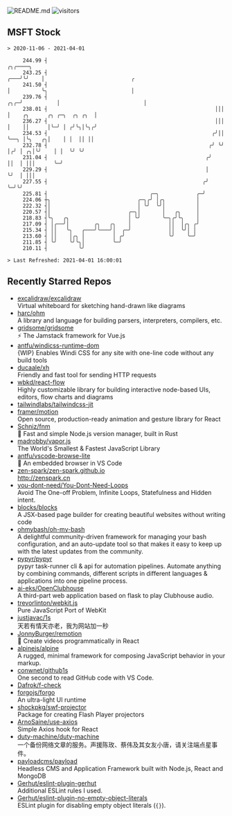 ![README.md](https://github.com/Gerhut/Gerhut/workflows/README.md/badge.svg)
![visitors](https://visitors.vercel.app/Gerhut/Gerhut?token=8cf69d1f6813d272ef062726b6070c9be4ff72038cfe5a7ded7384a8da65d866)

## MSFT Stock

```
> 2020-11-06 - 2021-04-01

     244.99 ┤                                                              ╭╮╭────╮                              
     243.25 ┤                                                          ╭───╯╰╯    │                            ╭ 
     241.50 ┤                                                          │          ╰╮                           │ 
     239.76 ┤                                                      ╭╮╭─╯           │                           │ 
     238.01 ┤                                                      │││             │    ╭╮      ╭╮ ╭─╮  ╭╮ ╭╮  │ 
     236.27 ┤                                                      │││             │    ││      │╰─╯ │ ╭╯╰╮│╰╮╭╯ 
     234.53 ┤                                                     ╭╯││             ╰──╮ │╰╮   ╭╮│    │ │  ││ ││  
     232.78 ┤                                                    ╭╯ ╰╯                │╭╯ │ ╭╮│╰╯    │ │  ╰╯ ╰╯  
     231.04 ┤                                                   ╭╯                    ││  │ │││      ╰─╯         
     229.29 ┤                                                   │                     ╰╯  │ │││                  
     227.55 ┤                                                  ╭╯                         ╰─╯╰╯                  
     225.81 ┤                                 ╭─╮            ╭─╯                                                 
     224.06 ┼╮                            ╭─╮╭╯ │╭╮          │                                                   
     222.32 ┤│                            │ ╰╯  ╰╯│          │                                                   
     220.57 ┤│                         ╭─╮│       │   ╭╮     │                                                   
     218.83 ┤╰╮   ╭╮                   │ ╰╯       ╰─╮╭╯╰╮    │                                                   
     217.09 ┤ │╭──╯│        ╭╮   ╭╮    │            ││  │╭╮ ╭╯                                                   
     215.34 ┤ ││   ╰╮   ╭───╯╰───╯│  ╭─╯            ││  ╰╯│ │                                                    
     213.60 ┤ ││    │╭╮ │         │ ╭╯              ╰╯    ╰─╯                                                    
     211.85 ┤ ╰╯    ╰╯╰╮│         ╰─╯                                                                            
     210.11 ┤          ╰╯                                                                                        

> Last Refreshed: 2021-04-01 16:00:01
```

## Recently Starred Repos

- [excalidraw/excalidraw](https://github.com/excalidraw/excalidraw)  
  Virtual whiteboard for sketching hand-drawn like diagrams
- [harc/ohm](https://github.com/harc/ohm)  
  A library and language for building parsers, interpreters, compilers, etc.
- [gridsome/gridsome](https://github.com/gridsome/gridsome)  
  ⚡️ The Jamstack framework for Vue.js
- [antfu/windicss-runtime-dom](https://github.com/antfu/windicss-runtime-dom)  
  {WIP} Enables Windi CSS for any site with one-line code without any build tools 
- [ducaale/xh](https://github.com/ducaale/xh)  
  Friendly and fast tool for sending HTTP requests
- [wbkd/react-flow](https://github.com/wbkd/react-flow)  
  Highly customizable library for building interactive node-based UIs, editors, flow charts and diagrams 
- [tailwindlabs/tailwindcss-jit](https://github.com/tailwindlabs/tailwindcss-jit)  
- [framer/motion](https://github.com/framer/motion)  
  Open source, production-ready animation and gesture library for React
- [Schniz/fnm](https://github.com/Schniz/fnm)  
  🚀 Fast and simple Node.js version manager, built in Rust
- [madrobby/vapor.js](https://github.com/madrobby/vapor.js)  
  The World's Smallest & Fastest JavaScript Library
- [antfu/vscode-browse-lite](https://github.com/antfu/vscode-browse-lite)  
  🚀 An embedded browser in VS Code
- [zen-spark/zen-spark.github.io](https://github.com/zen-spark/zen-spark.github.io)  
  http://zenspark.cn
- [you-dont-need/You-Dont-Need-Loops](https://github.com/you-dont-need/You-Dont-Need-Loops)  
  Avoid The One-off Problem, Infinite Loops, Statefulness and Hidden intent.
- [blocks/blocks](https://github.com/blocks/blocks)  
  A JSX-based page builder for creating beautiful websites without writing code
- [ohmybash/oh-my-bash](https://github.com/ohmybash/oh-my-bash)  
  A delightful community-driven framework for managing your bash configuration, and an auto-update tool so that makes it easy to keep up with the latest updates from the community.
- [pypyr/pypyr](https://github.com/pypyr/pypyr)  
  pypyr task-runner cli & api for automation pipelines. Automate anything by combining commands, different scripts in different languages & applications into one pipeline process.
- [ai-eks/OpenClubhouse](https://github.com/ai-eks/OpenClubhouse)  
  A third-part web application based on flask to play Clubhouse audio.
- [trevorlinton/webkit.js](https://github.com/trevorlinton/webkit.js)  
  Pure JavaScript Port of WebKit
- [justjavac/1s](https://github.com/justjavac/1s)  
  天若有情天亦老，我为网站加一秒
- [JonnyBurger/remotion](https://github.com/JonnyBurger/remotion)  
  🎥      Create videos programmatically in React
- [alpinejs/alpine](https://github.com/alpinejs/alpine)  
  A rugged, minimal framework for composing JavaScript behavior in your markup.
- [conwnet/github1s](https://github.com/conwnet/github1s)  
  One second to read GitHub code with VS Code.
- [Dafrok/f-check](https://github.com/Dafrok/f-check)  
- [forgojs/forgo](https://github.com/forgojs/forgo)  
  An ultra-light UI runtime
- [shockpkg/swf-projector](https://github.com/shockpkg/swf-projector)  
  Package for creating Flash Player projectors
- [ArnoSaine/use-axios](https://github.com/ArnoSaine/use-axios)  
  Simple Axios hook for React
- [duty-machine/duty-machine](https://github.com/duty-machine/duty-machine)  
  一个备份网络文章的服务。声援陈玫、蔡伟及其女友小唐，请关注端点星事件。
- [payloadcms/payload](https://github.com/payloadcms/payload)  
  Headless CMS and Application Framework built with Node.js, React and MongoDB
- [Gerhut/eslint-plugin-gerhut](https://github.com/Gerhut/eslint-plugin-gerhut)  
  Additional ESLint rules I used.
- [Gerhut/eslint-plugin-no-empty-object-literals](https://github.com/Gerhut/eslint-plugin-no-empty-object-literals)  
  ESLint plugin for disabling empty object literals (`{}`).
